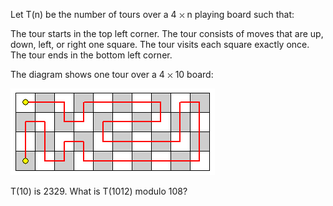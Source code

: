   <p>Let T(n) be the number of tours over a 4 <img src='images/symbol_times.gif' width='9' height='9' alt='&times;' border='0' style='vertical-align:middle;' /> n playing board such that:</p>    The tour starts in the top left corner.  The tour consists of moves that are up, down, left, or right one square.  The tour visits each square exactly once.  The tour ends in the bottom left corner.      <p>The diagram shows one tour over a 4 <img src='images/symbol_times.gif' width='9' height='9' alt='&times;' border='0' style='vertical-align:middle;' /> 10 board:</p>      <img src="project/images/p_237.gif" alt="" />    <p>T(10) is 2329. What is T(1012) modulo 108?</p>  